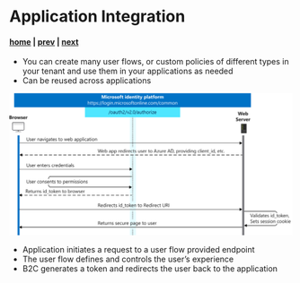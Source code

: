 # Application Integration

#### [home](./readme.md) | [prev](./user-flows.md) | [next](./api-connectors.md)

- You can create many user flows, or custom policies of different types in your tenant and use them in your applications as needed
- Can be reused across applications

![Authentication Flow](./Media/application-integration.svg)

- Application initiates a request to a user flow provided endpoint
- The user flow defines and controls the user’s experience
- B2C generates a token and redirects the user back to the application
